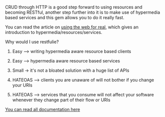 CRUD through HTTP is a good step forward to using resources and becoming RESTful, another step further into it is to make use of hypermedia based services and this gem allows you to do it really fast.

You can read the article on [using the web for real](http://guilhermesilveira.wordpress.com/2009/11/03/quit-pretending-use-the-web-for-real-restfulie/), which gives an introduction to hypermedia/resources/services.

Why would I use restfulie?

1. Easy --> writing hypermedia aware resource based clients

2. Easy --> hypermedia aware resource based services

3. Small -> it's not a bloated solution with a huge list of APIs

4. HATEOAS --> clients you are unaware of will not bother if you change your URIs

5. HATEOAS --> services that you consume will not affect your software whenever they change part of their flow or URIs

[You can read all documentation here](http://github.com/caelum/restfulie-java)